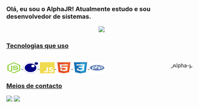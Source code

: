 ### Olá, eu sou o AlphaJR! Atualmente estudo e sou desenvolvedor de sistemas.

  <div align="center", style="display: inline_block">
  <a href="https://github.com/AlphaJR36">
  <img height="180em" src="https://github-readme-stats.vercel.app/api?username=alphajr36&show_icons=true&theme=prussian&include_all_commits=true&count_private=true"/>
</div>
  
  ### Tecnologias que uso
<div style="display: inline_block"><br>
  <img align="center" alt="AlphaJR36-NODEJS" height="30" width="40" src="https://raw.githubusercontent.com/devicons/devicon/master/icons/nodejs/nodejs-plain.svg">
  <img align="center" alt="AlphaJR36-LUA" height="30" width="40" src="https://raw.githubusercontent.com/devicons/devicon/master/icons/lua/lua-plain.svg">
  <img align="center" alt="AlphaJR36-JS" height="30" width="40" src="https://raw.githubusercontent.com/devicons/devicon/master/icons/javascript/javascript-plain.svg">
  <img align="center" alt="AlphaJR36-HTML" height="30" width="40" src="https://raw.githubusercontent.com/devicons/devicon/master/icons/html5/html5-original.svg">
  <img align="center" alt="AlphaJR36-CSS" height="30" width="40" src="https://raw.githubusercontent.com/devicons/devicon/master/icons/css3/css3-original.svg">
  <img align="center" alt="AlphaJR36-PHP" height="30" width="40" src="https://raw.githubusercontent.com/devicons/devicon/master/icons/php/php-plain.svg">
  <img align="right" alt="Alpha-pic" height="150" style="border-radius:50px;"
  src="https://media.discordapp.net/attachments/998196275558219797/1010253880157810719/AlphaJR.png?width=472&height=472">
</div>
  
  ### Meios de contacto
 
<div> 
 <a href="https://discord.gg/GzCPcVTQ5p" target="_blank"><img src="https://img.shields.io/badge/Discord-7289DA?style=for-the-badge&logo=discord&logoColor=white" target="_blank"></a> 
  <a href = "mailto:alphajrdev@gmail.com"><img src="https://img.shields.io/badge/Gmail-D14836?style=for-the-badge&logo=gmail&logoColor=white" target="_blank"></a>
</div>
